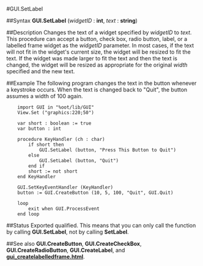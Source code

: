 
#GUI.SetLabel

##Syntax
**GUI.SetLabel** (*widgetID* : **int**, *text* : **string**)



##Description
Changes the text of a widget specified by *widgetID* to *text*. This procedure can accept a button, check box, radio button, label, or a labelled frame widget as the *widgetID* parameter.
In most cases, if the text will not fit in the widget's current size, the widget will be resized to fit the text. If the widget was made larger to fit the text and then the text is changed, the widget will be resized as appropriate for the original *width* specified and the new text.



##Example
The following program changes the text in the button whenever a keystroke occurs. When the text is changed back to "Quit", the button assumes a width of 100 again.


        import GUI in "%oot/lib/GUI"
        View.Set ("graphics:220;50")
        
        var short : boolean := true
        var button : int
        
        procedure KeyHandler (ch : char)
            if short then
                GUI.SetLabel (button, "Press This Button to Quit")
            else
                GUI.SetLabel (button, "Quit")
            end if
            short := not short
        end KeyHandler
        
        GUI.SetKeyEventHandler (KeyHandler)
        button := GUI.CreateButton (10, 5, 100, "Quit", GUI.Quit)
        
        loop
            exit when GUI.ProcessEvent
        end loop
##Status
Exported qualified.
This means that you can only call the function by calling **GUI.SetLabel**, not by calling **SetLabel**.



##See also
**GUI.CreateButton**, **GUI.CreateCheckBox**, **GUI.CreateRadioButton**, **GUI.CreateLabel**, and **[gui_createlabelledframe.html](GUI.CreateLabelledFrame)**.


